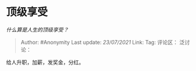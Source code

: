 # 顶级享受
*什么算是人生的顶级享受？*

> Author: #Anonymity
> Last update: *23/07/2021*
> Link:
> Tag:
> 评论区：
> 泛讨论：

给人升职，加薪，发奖金，分红。
